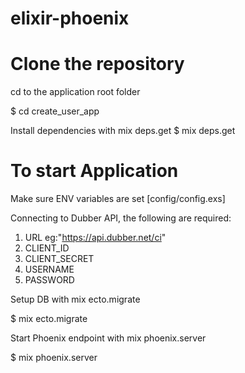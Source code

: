 # elixir-phoenix


# Clone the repository

cd to the application root folder

$ cd create_user_app

Install dependencies with mix deps.get
$ mix deps.get

# To start Application

Make sure ENV variables are set [config/config.exs]

Connecting to Dubber API, the following are required:

1. URL     eg:"https://api.dubber.net/ci"
2. CLIENT_ID
3. CLIENT_SECRET
4. USERNAME
5. PASSWORD

Setup DB with mix ecto.migrate

$ mix ecto.migrate

Start Phoenix endpoint with mix phoenix.server

$ mix phoenix.server
